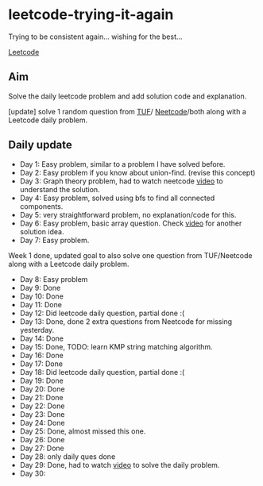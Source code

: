 # leetcode-trying-it-again
Trying to be consistent again... wishing for the best...

[Leetcode](https://leetcode.com/u/chaitanya-basava/)

## Aim
Solve the daily leetcode problem and add solution code and explanation.

[update] solve 1 random question from [TUF](https://takeuforward.org/strivers-a2z-dsa-course/strivers-a2z-dsa-course-sheet-2)/
[Neetcode](https://neetcode.io/practice?tab=neetcode150)/both along with a Leetcode daily problem.

## Daily update
- Day 1: Easy problem, similar to a problem I have solved before.
- Day 2: Easy problem if you know about union-find. (revise this concept)
- Day 3: Graph theory problem, had to watch neetcode [video](https://www.youtube.com/watch?v=Gn0ADjje8Rg) to understand the solution.
- Day 4: Easy problem, solved using bfs to find all connected components.
- Day 5: very straightforward problem, no explanation/code for this.
- Day 6: Easy problem, basic array question. Check [video](https://www.youtube.com/watch?v=Vzs_vlCIFEw) for another solution idea.
- Day 7: Easy problem.

Week 1 done, updated goal to also solve one question from TUF/Neetcode along with a Leetcode daily problem.
- Day 8: Easy problem
- Day 9: Done
- Day 10: Done
- Day 11: Done
- Day 12: Did leetcode daily question, partial done :(
- Day 13: Done, done 2 extra questions from Neetcode for missing yesterday.
- Day 14: Done
- Day 15: Done, TODO: learn KMP string matching algorithm.
- Day 16: Done
- Day 17: Done
- Day 18: Did leetcode daily question, partial done :(
- Day 19: Done
- Day 20: Done
- Day 21: Done
- Day 22: Done
- Day 23: Done
- Day 24: Done
- Day 25: Done, almost missed this one.
- Day 26: Done
- Day 27: Done
- Day 28: only daily ques done
- Day 29: Done, had to watch [video](https://www.youtube.com/watch?v=AIlI-24oC6Q) to solve the daily problem.
- Day 30: 